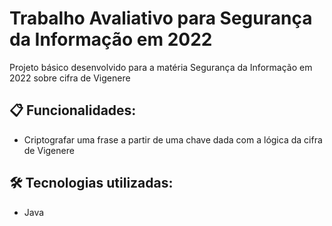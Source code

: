 # Trabalho Avaliativo para Segurança da Informação em 2022

Projeto básico desenvolvido para a matéria Segurança da Informação em 2022 sobre cifra de Vigenere

## 📋 Funcionalidades:

- Criptografar uma frase a partir de uma chave dada com a lógica da cifra de Vigenere

## 🛠️ Tecnologias utilizadas:

* Java
